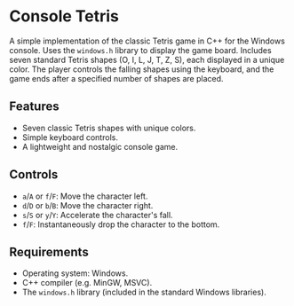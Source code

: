 # Console Tetris

A simple implementation of the classic Tetris game in C++ for the Windows console. Uses the `windows.h` library to display the game board. Includes seven standard Tetris shapes (O, I, L, J, T, Z, S), each displayed in a unique color. The player controls the falling shapes using the keyboard, and the game ends after a specified number of shapes are placed.

## Features
- Seven classic Tetris shapes with unique colors.
- Simple keyboard controls.
- A lightweight and nostalgic console game.

## Controls
- `a`/`A` or `f`/`F`: Move the character left.
- `d`/`D` or `b`/`B`: Move the character right.
- `s`/`S` or `y`/`Y`: Accelerate the character's fall.
- `f`/`F`: Instantaneously drop the character to the bottom.

## Requirements
- Operating system: Windows.
- C++ compiler (e.g. MinGW, MSVC).
- The `windows.h` library (included in the standard Windows libraries).
